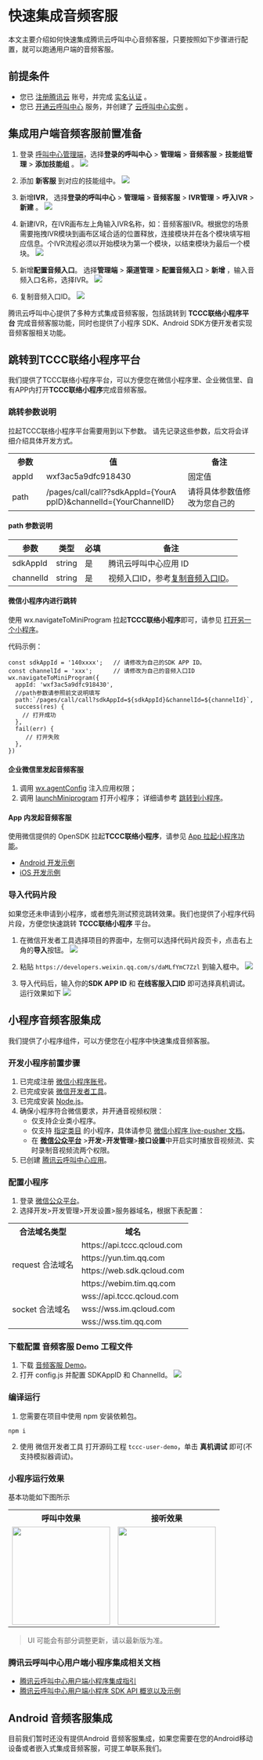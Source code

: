 # 快速集成音频客服

本文主要介绍如何快速集成腾讯云呼叫中心音频客服，只要按照如下步骤进行配置，就可以跑通用户端的音频客服。

## 前提条件
- 您已 [注册腾讯云](https://cloud.tencent.com/document/product/378/17985) 账号，并完成 [实名认证](https://cloud.tencent.com/document/product/378/3629) 。
- 您已 [开通云呼叫中心](https://cloud.tencent.com/document/product/679/48028#.E6.AD.A5.E9.AA.A41.EF.BC.9A.E5.87.86.E5.A4.87.E5.B7.A5.E4.BD.9C) 服务，并创建了 [云呼叫中心实例](https://cloud.tencent.com/document/product/679/48028#.E6.AD.A5.E9.AA.A42.EF.BC.9A.E5.88.9B.E5.BB.BA.E4.BA.91.E5.91.BC.E5.8F.AB.E4.B8.AD.E5.BF.83.E5.AE.9E.E4.BE.8B) 。

## 集成用户端音频客服前置准备
1. 登录 [呼叫中心管理端](https://tccc.qcloud.com/login)，选择**登录的呼叫中心** > **管理端** > **音频客服** > **技能组管理** > **添加技能组** 。
![](https://tccc.qcloud.com/assets/doc/user/images/docs/addAudioSillGroup.png)

2. 添加 **新客服** 到对应的技能组中。
![](https://tccc.qcloud.com/assets/doc/user/images/docs/addAudioCustomerService.png)

3. 新增**IVR**， 选择**登录的呼叫中心** > **管理端** > **音频客服** > **IVR管理** > **呼入IVR** > **新建** 。
![](https://tccc.qcloud.com/assets/doc/user/images/docs/newAudioIVR.png)

4. 新建IVR，在IVR画布左上角输入IVR名称，如：音频客服IVR。根据您的场景需要拖拽IVR模块到画布区域合适的位置释放，连接模块并在各个模块填写相应信息。个IVR流程必须以开始模块为第一个模块，以结束模块为最后一个模块。
![](https://tccc.qcloud.com/assets/doc/user/images/docs/audioIVR.png)


5. 新增**配置音频入口**。 选择**管理端** > **渠道管理** > **配置音频入口** > **新增** ，输入音频入口名称，选择IVR。
![](https://tccc.qcloud.com/assets/doc/user/images/docs/newAudioChannelID.png)

6. 复制音频入口ID。
![](https://tccc.qcloud.com/assets/doc/user/images/docs/copyAudioID.png)
[](id:copyChannelId)

腾讯云呼叫中心提供了多种方式集成音频客服，包括跳转到 **TCCC联络小程序平台** 完成音频客服功能，同时也提供了小程序 SDK、Android SDK方便开发者实现音频客服相关功能。

## 跳转到TCCC联络小程序平台
我们提供了TCCC联络小程序平台，可以方便您在微信小程序里、企业微信里、自有APP内打开**TCCC联络小程序**完成音频客服。

### 跳转参数说明
拉起TCCC联络小程序平台需要用到以下参数。
请先记录这些参数，后文将会详细介绍具体开发方式。
<table>
   <tr>
      <th style="width:5%">参数</td>
      <th style="width:40%">值</td>
      <th  style="width:20%">备注</td>
   </tr>
   <tr>
      <td >appId</td>
      <td >wxf3ac5a9dfc918430</td>
      <td >固定值</td>
   </tr>
   <tr>
      <td>path</td>
      <td style="word-break: break-all">/pages/call/call??sdkAppId={YourAppID}&channelId={YourChannelID}</td>
      <td>请将具体参数值修改为您自己的</td>
   </tr>
</table>

#### path 参数说明
| 参数           | 类型     | 必填 | 备注                                                                  |
| ------------ | ------ | -- | ------------------------------------ |
| sdkAppId     | string | 是  | 腾讯云呼叫中心应用 ID                   |
| channelId    | string | 是  | 视频入口ID，参考[复制音频入口ID](#copyChannelId)。   |

#### 微信小程序内进行跳转
使用 wx.navigateToMiniProgram 拉起**TCCC联络小程序**即可，请参见 [打开另一个小程序](https://developers.weixin.qq.com/miniprogram/dev/api/navigate/wx.navigateToMiniProgram.html)。

代码示例：
```
const sdkAppId = '140xxxx';   // 请修改为自己的SDK APP ID。
const channelId = 'xxx';      // 请修改为自己的音频入口ID
wx.navigateToMiniProgram({
  appId: 'wxf3ac5a9dfc918430',
  //path参数请参照前文说明填写
  path:`/pages/call/call?sdkAppId=${sdkAppId}&channelId=${channelId}`,
  success(res) {
    // 打开成功
  },
  fail(err) {
     // 打开失败
  },
})
```

#### 企业微信里发起音频客服
1. 调用 [ wx.agentConfig](https://work.weixin.qq.com/api/doc/90000/90136/94313) 注入应用权限；
2. 调用 [launchMiniprogram]( https://work.weixin.qq.com/api/doc/90000/90136/93098) 打开小程序；
详细请参考 [跳转到小程序](https://developer.work.weixin.qq.com/document/path/93114)。


#### App 内发起音频客服
使用微信提供的 OpenSDK 拉起**TCCC联络小程序**，请参见 [App 拉起小程序功能](https://developers.weixin.qq.com/doc/oplatform/Mobile_App/Launching_a_Mini_Program/Launching_a_Mini_Program.html)。
- [Android 开发示例](https://developers.weixin.qq.com/doc/oplatform/Mobile_App/Launching_a_Mini_Program/Android_Development_example.html)
- [iOS 开发示例](https://developers.weixin.qq.com/doc/oplatform/Mobile_App/Launching_a_Mini_Program/iOS_Development_example.html)

### 导入代码片段
如果您还未申请到小程序，或者想先测试预览跳转效果。我们也提供了小程序代码片段，方便您快速跳转 **TCCC联络小程序** 平台。
1. 在微信开发者工具选择项目的界面中，左侧可以选择代码片段页卡，点击右上角的**导入**按钮。
![](https://tccc.qcloud.com/assets/doc/user/images/docs/miniCodeImport.png)

2. 粘贴 `https://developers.weixin.qq.com/s/daMLfYmC7Zzl` 到输入框中。
![](https://tccc.qcloud.com/assets/doc/user/images/docs/miniURLCopy.png)

3. 导入代码后，输入你的**SDK APP ID** 和 **在线客服入口ID** 即可选择真机调试。运行效果如下
![](https://tccc.qcloud.com/assets/doc/user/images/docs/miniTestDemoAudio.png)


## 小程序音频客服集成
我们提供了小程序组件，可以方便您在小程序中快速集成音频客服。

### 开发小程序前置步骤
1. 已完成注册 [微信小程序账号](https://mp.weixin.qq.com/)。
2. 已完成安装 [微信开发者工具](https://developers.weixin.qq.com/miniprogram/dev/devtools/download.html)。
3. 已完成安装 [Node.js](https://nodejs.org/zh-cn/)。
4. 确保小程序符合微信要求，并开通音视频权限：
	- 仅支持企业类小程序。
	-  仅支持 [指定类目](https://developers.weixin.qq.com/miniprogram/dev/component/live-pusher.html) 的小程序，具体请参见 [微信小程序 live-pusher 文档](https://developers.weixin.qq.com/miniprogram/dev/component/live-pusher.html)。
	- 在 [**微信公众平台**](https://mp.weixin.qq.com/) >**开发**>**开发管理**>**接口设置**中开启实时播放音视频流、实时录制音视频流两个权限。
5. 已创建 [腾讯云呼叫中心应用](https://console.cloud.tencent.com/ccc)。


### 配置小程序
1. 登录 [微信公众平台](https://mp.weixin.qq.com/)。
2. 选择开发>开发管理>开发设置>服务器域名，根据下表配置：
<table>
   <tr>
      <th width="0px" style="text-align:center">合法域名类型</td>
      <th width="0px" style="text-align:center">域名</td>
   </tr>
   <tr>
      <td rowspan='4'>request 合法域名</td>
      <td>https://api.tccc.qcloud.com</td>
   </tr>
   <tr>
      <td >https://yun.tim.qq.com</td>
   </tr>
   <tr>
      <td >https://web.sdk.qcloud.com</td>
   </tr>
   <tr>
      <td >https://webim.tim.qq.com</td>
   </tr>
   <tr>
      <td rowspan='3'>socket 合法域名</td>
      <td>wss://api.tccc.qcloud.com</td>
   </tr>
   <tr>
      <td >wss://wss.im.qcloud.com</td>
   </tr>
   <tr>
      <td >wss://wss.tim.qq.com</td>
   </tr>
</table>

### 下载配置 音频客服 Demo 工程文件
1. 下载 [音频客服 Demo](https://tccc.qcloud.com/assets/tccc-user-demo.zip)。
2. 打开 config.js 并配置 SDKAppID 和 ChannelId。
![](https://tccc.qcloud.com/assets/doc/user/images/docs/miniAudioDemoConfig.png.png)

### 编译运行
1. 您需要在项目中使用 npm 安装依赖包。
```
npm i
```
2. 使用 微信开发者工具 打开源码工程 `tccc-user-demo`，单击 **真机调试** 即可(不支持模拟器调试)。


### 小程序运行效果
基本功能如下图所示

<table>
   <tr>
      <th width="0px" style="text-align:center">呼叫中效果</td>
      <th width="0px" style="text-align:center">接听效果</td>
   </tr>
   <tr>
      <td><img style="width:200px; max-width: inherit;" src="https://qcloudimg.tencent-cloud.cn/raw/1d6371a8431ddc01b172b5d76d17ec4b.jpeg" /></td>
<td><img style="width:200px; max-width: inherit;" src="https://qcloudimg.tencent-cloud.cn/raw/a828a20a5b7a3e9e8333bcbd783ade75.jpeg" /></td>
   </tr>
</table>

> UI 可能会有部分调整更新，请以最新版为准。

### 腾讯云呼叫中心用户端小程序集成相关文档 
- [腾讯云呼叫中心用户端小程序集成指引](https://cloud.tencent.com/document/product/679/72051)
- [腾讯云呼叫中心用户端小程序 SDK API 概览以及示例](https://cloud.tencent.com/document/product/679/72052)

## Android 音频客服集成
目前我们暂时还没有提供Android 音频客服集成，如果您需要在您的Android移动设备或者嵌入式集成音频客服，可提工单联系我们。

